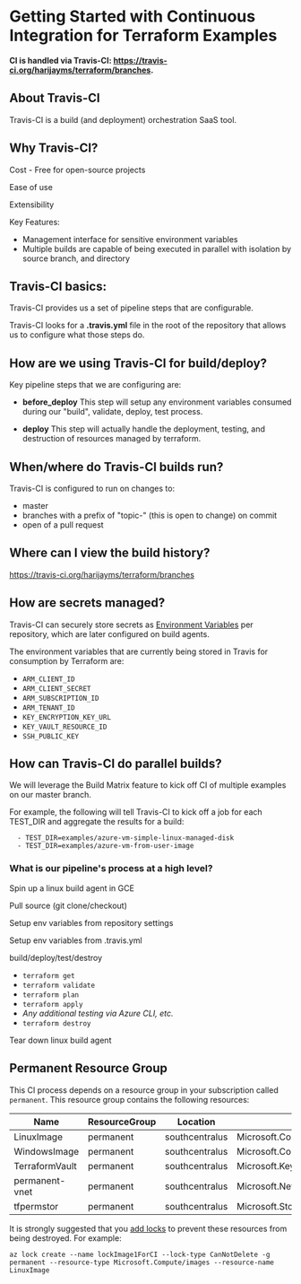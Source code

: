 Getting Started with Continuous Integration for Terraform Examples
===================

**CI is handled via Travis-CI:  https://travis-ci.org/harijayms/terraform/branches.**

## About Travis-CI
Travis-CI is a build (and deployment) orchestration SaaS tool.

## Why Travis-CI?
Cost - Free for open-source projects

Ease of use

Extensibility

Key Features:
- Management interface for sensitive environment variables
- Multiple builds are capable of being executed in parallel with isolation by source branch, and directory

## Travis-CI basics:
Travis-CI provides us a set of pipeline steps that are configurable.

Travis-CI looks for a **.travis.yml** file in the root of the repository that allows us to configure what those steps do.

## How are we using Travis-CI for build/deploy?

Key pipeline steps that we are configuring are:
- **before_deploy**
This step will setup any environment variables consumed during our "build", validate, deploy, test process.

- **deploy**
This step will actually handle the deployment, testing, and destruction of resources managed by terraform.  

## When/where do Travis-CI builds run?
Travis-CI is configured to run on changes to:
- master
- branches with a prefix of "topic-" (this is open to change) on commit
- open of a pull request

## Where can I view the build history?
https://travis-ci.org/harijayms/terraform/branches

## How are secrets managed?
Travis-CI can securely store secrets as [Environment Variables](https://travis-ci.org/harijayms/terraform/settings) per repository, which are later configured on build agents.

The environment variables that are currently being stored in Travis for consumption by Terraform are:
- `ARM_CLIENT_ID`
- `ARM_CLIENT_SECRET`    
- `ARM_SUBSCRIPTION_ID`    
- `ARM_TENANT_ID`
- `KEY_ENCRYPTION_KEY_URL` 
- `KEY_VAULT_RESOURCE_ID`  
- `SSH_PUBLIC_KEY`

## How can Travis-CI do parallel builds?
We will leverage the Build Matrix feature to kick off CI of multiple examples on our master branch.

For example, the following will tell Travis-CI to kick off a job for each TEST_DIR and aggregate the results for a build:

```env:
  - TEST_DIR=examples/azure-vm-simple-linux-managed-disk
  - TEST_DIR=examples/azure-vm-from-user-image
```

### What is our pipeline's process at a high level?
Spin up a linux build agent in GCE

Pull source (git clone/checkout)

Setup env variables from repository settings

Setup env variables from .travis.yml

build/deploy/test/destroy
- `terraform get`
- `terraform validate`
- `terraform plan`
- `terraform apply`
- *Any additional testing via Azure CLI, etc.*
- `terraform destroy`

Tear down linux build agent

## Permanent Resource Group

This CI process depends on a resource group in your subscription called `permanent`. This resource group contains the following resources:

|Name             | ResourceGroup   | Location       | Type                                |
|---------------- | --------------- | -------------- | ----------------------------------- |
|LinuxImage       | permanent       | southcentralus | Microsoft.Compute/images            |
|WindowsImage     | permanent       | southcentralus | Microsoft.Compute/images            |
|TerraformVault   | permanent       | southcentralus | Microsoft.KeyVault/vaults           |
|permanent-vnet   | permanent       | southcentralus | Microsoft.Network/virtualNetworks   |
|tfpermstor       | permanent       | southcentralus | Microsoft.Storage/storageAccounts   |

It is strongly suggested that you [add locks](https://docs.microsoft.com/en-us/cli/azure/lock#create) to prevent these resources from being destroyed. For example:

```
az lock create --name lockImage1ForCI --lock-type CanNotDelete -g permanent --resource-type Microsoft.Compute/images --resource-name LinuxImage
```